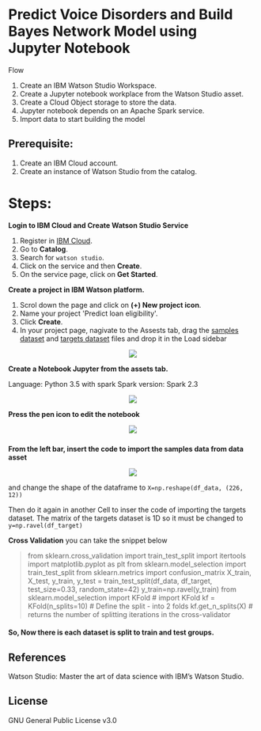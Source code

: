 # Predict Voice Disorders and Build Bayes Network Model using Jupyter Notebook

Flow


1. Create an IBM Watson Studio Workspace.
2. Create a Jupyter notebook workplace from the Watson Studio asset.
3. Create a Cloud Object storage to store the data.
4. Jupyter notebook depends on an Apache Spark service.
5. Import data to start building the model


## Prerequisite:
1. Create an IBM Cloud account.
2. Create an instance of Watson Studio from the catalog.

# Steps:
**Login to IBM Cloud and Create Watson Studio Service**
1. Register in [IBM Cloud](https://ibm.biz/BdYmuL).
2. Go to **Catalog**.
3. Search for `watson studio`.
4. Click on the service and then **Create**.
5. On the service page, click on **Get Started**.

**Create a project in IBM Watson platform.**
1. Scrol down the page and click on **(+) New project icon**.
2. Name your project 'Predict loan eligibility'.
3. Click **Create**.
4. In your project page, nagivate to the Assests tab, drag the [samples dataset](https://github.com/Meaad96s/predictive-model-on-jupyter-notebook/blob/master/n_samples.csv) and [targets dataset](https://github.com/Meaad96s/predictive-model-on-jupyter-notebook/blob/master/n_features.csv) files and drop it in the Load sidebar


<p align="center"><img  src="https://user-images.githubusercontent.com/20974667/45819331-b9c80f80-bcec-11e8-8c9b-81389c55cc4c.png">
  

**Create a Notebook Jupyter from the assets tab.**

Language: Python 3.5 with spark
Spark version: Spark 2.3

<p align="center"><img  src="https://user-images.githubusercontent.com/20974667/45819333-b9c80f80-bcec-11e8-9ac5-1f961abde16d.png">

**Press the pen icon to edit the notebook**

<p align="center"><img  src="https://user-images.githubusercontent.com/20974667/45819335-b9c80f80-bcec-11e8-9690-2cc059dc699f.png">

###

**From the left bar, insert the code to import the samples data from data asset**
<p align="center"><img  src="https://user-images.githubusercontent.com/20974667/45819336-b9c80f80-bcec-11e8-9562-a12240dbe17a.png">
  
and change the shape of the dataframe to 
`X=np.reshape(df_data, (226, 12))` 

Then do it again in another Cell to inser the code of importing the targets dataset.
The matrix of the targets dataset is 1D so it must be changed to
`y=np.ravel(df_target)`

**Cross Validation**
you can take the snippet below

>from sklearn.cross_validation import train_test_split
import itertools
import matplotlib.pyplot as plt
from sklearn.model_selection import train_test_split
from sklearn.metrics import confusion_matrix
X_train, X_test, y_train, y_test = train_test_split(df_data, df_target, test_size=0.33, random_state=42)
y_train=np.ravel(y_train)
from sklearn.model_selection import KFold # import KFold
kf = KFold(n_splits=10) # Define the split - into 2 folds 
kf.get_n_splits(X) # returns the number of splitting iterations in the cross-validator

#### So, Now there is each dataset is split to train and test groups.

## References
Watson Studio: Master the art of data science with IBM’s Watson Studio.

## License
GNU General Public License v3.0
